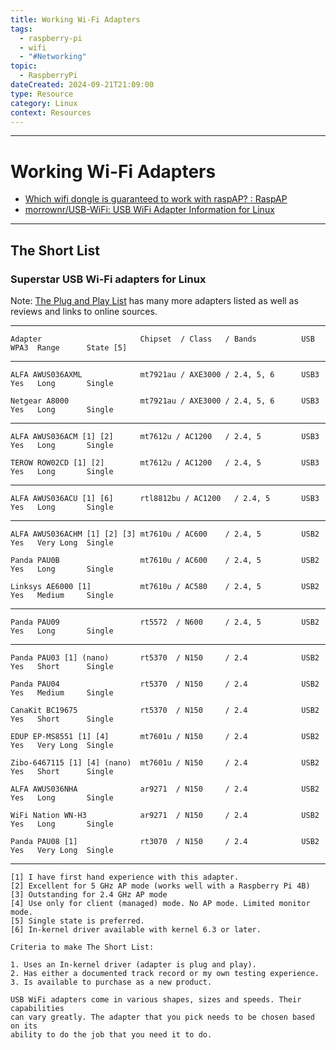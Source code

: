```yaml
---
title: Working Wi-Fi Adapters
tags:
  - raspberry-pi
  - wifi
  - "#Networking"
topic:
  - RaspberryPi
dateCreated: 2024-09-21T21:09:00
type: Resource
category: Linux
context: Resources
---
```

---
# Working Wi-Fi Adapters
- [Which wifi dongle is guaranteed to work with raspAP? : RaspAP](https://www.reddit.com/r/RaspAP/comments/ttm0nt/which_wifi_dongle_is_guaranteed_to_work_with/)
- [morrownr/USB-WiFi: USB WiFi Adapter Information for Linux](https://github.com/morrownr/USB-WiFi) 

---
## The Short List
### Superstar USB Wi-Fi adapters for Linux
Note: [The Plug and Play List](https://github.com/morrownr/USB-WiFi/blob/main/home/USB_WiFi_Adapters_that_are_supported_with_Linux_in-kernel_drivers.md) has many more adapters listed as well as reviews and links to online sources.

-----

```
Adapter                      Chipset  / Class   / Bands          USB  WPA3  Range      State [5]
```

-----

```
ALFA AWUS036AXML             mt7921au / AXE3000 / 2.4, 5, 6      USB3 Yes   Long       Single

Netgear A8000                mt7921au / AXE3000 / 2.4, 5, 6      USB3 Yes   Long       Single

```
-----

```
ALFA AWUS036ACM [1] [2]      mt7612u / AC1200   / 2.4, 5         USB3 Yes   Long       Single

TEROW ROW02CD [1] [2]        mt7612u / AC1200   / 2.4, 5         USB3 Yes   Long       Single

```

-----

```
ALFA AWUS036ACU [1] [6]      rtl8812bu / AC1200   / 2.4, 5       USB3 Yes   Long       Single
```


-----

```
ALFA AWUS036ACHM [1] [2] [3] mt7610u / AC600    / 2.4, 5         USB2 Yes   Very Long  Single

Panda PAU0B                  mt7610u / AC600    / 2.4, 5         USB2 Yes   Long       Single

Linksys AE6000 [1]           mt7610u / AC580    / 2.4, 5         USB2 Yes   Medium     Single

```

-----

```
Panda PAU09                  rt5572  / N600     / 2.4, 5         USB2 Yes   Long       Single

```
-----

```
Panda PAU03 [1] (nano)       rt5370  / N150     / 2.4            USB2 Yes   Short      Single

Panda PAU04                  rt5370  / N150     / 2.4            USB2 Yes   Medium     Single

CanaKit BC19675              rt5370  / N150     / 2.4            USB2 Yes   Short      Single

EDUP EP-MS8551 [1] [4]       mt7601u / N150     / 2.4            USB2 Yes   Very Long  Single

Zibo-6467115 [1] [4] (nano)  mt7601u / N150     / 2.4            USB2 Yes   Short      Single

ALFA AWUS036NHA              ar9271  / N150     / 2.4            USB2 Yes   Long       Single

WiFi Nation WN-H3            ar9271  / N150     / 2.4            USB2 Yes   Long       Single

Panda PAU08 [1]              rt3070  / N150     / 2.4            USB2 Yes   Very Long  Single
```

-----

```
[1] I have first hand experience with this adapter.
[2] Excellent for 5 GHz AP mode (works well with a Raspberry Pi 4B)
[3] Outstanding for 2.4 GHz AP mode
[4] Use only for client (managed) mode. No AP mode. Limited monitor mode.
[5] Single state is preferred.
[6] In-kernel driver available with kernel 6.3 or later.

Criteria to make The Short List: 

1. Uses an In-kernel driver (adapter is plug and play).
2. Has either a documented track record or my own testing experience.
3. Is available to purchase as a new product.

USB WiFi adapters come in various shapes, sizes and speeds. Their capabilities
can vary greatly. The adapter that you pick needs to be chosen based on its
ability to do the job that you need it to do.
```
